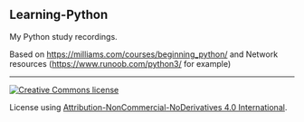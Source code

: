 ## Learning-Python
My Python study recordings.

Based on https://milliams.com/courses/beginning_python/ and Network resources (https://www.runoob.com/python3/ for example)


------

<a rel="license" href="http://creativecommons.org/licenses/by-nc-nd/4.0/"><img alt="Creative Commons license" style="border-width:0" src="https://i.creativecommons.org/l/by-nc-nd/4.0/80x15.png" /></a>

License using <a rel="license" href="http://creativecommons.org/licenses/by-nc-nd/4.0/">Attribution-NonCommercial-NoDerivatives 4.0 International</a>.
